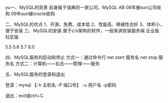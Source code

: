 

yu一、MySQL的背景
前身属于瑞典的一家公司，MySQL AB
08年被sun公司收购
09年sun被oracle收购


二、MySQL的优点
1、开源、免费、成本低
2、性能高、移植性也好
3、体积小，便于安装
三、MySQL的安装
属于c/s架构的软件，一般来讲安装服务端
企业版
社区版

5.5
5.6
5.7
8.0


四、MySQL服务的启动和停止
方式一：通过命令行
	net start 服务名
	net stop 服务名
方式二：计算机——右击——管理——服务



五、MySQL服务的登录和退出

登录：mysql 【-h 主机名 -P 端口号】 -u 用户名 -p密码
	

退出：exit或ctrl+C